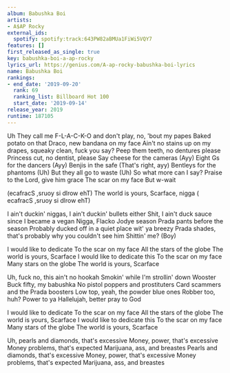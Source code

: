 ```yaml
---
album: Babushka Boi
artists:
- A$AP Rocky
external_ids:
  spotify: spotify:track:643PW82aBMUa1FiWi5VQY7
features: []
first_released_as_single: true
key: babushka-boi-a-ap-rocky
lyrics_url: https://genius.com/A-ap-rocky-babushka-boi-lyrics
name: Babushka Boi
rankings:
- end_date: '2019-09-20'
  rank: 69
  ranking_list: Billboard Hot 100
  start_date: '2019-09-14'
release_year: 2019
runtime: 187105
---
```

Uh
They call me F-L-A-C-K-O and don't play, no, 'bout my papes
Baked potato on that Draco, new bandana on my face
Ain't no stains up on my drapes, squeaky clean, fuck you say?
Peep them teeth, no dentures please
Princess cut, no dentist, please
Say cheese for the cameras (Ayy)
Eight Gs for the dancers (Ayy)
Benjis in the safe (That's right, ayy)
Bentleys for the phantoms (Uh)
But they all go to waste (Uh)
So what more can I say?
Praise to the Lord, give him grace
The scar on my face
But w-wait


(​ecafracS ,sruoy si dlrow ehT)
The world is yours, Scarface, nigga
(​ecafracS ,sruoy si dlrow ehT)


I ain't duckin' niggas, I ain't duckin' bullets either
Shit, I ain't duck sauce since I became a vegan
Nigga, Flacko Jodye season
Prada pants before the season
Probably ducked off in a quiet place wit' ya breezy
Prada shades, that's probably why you couldn't see him
Shittin' me? (Boy)


I would like to dedicate
To the scar on my face
All the stars of the globe
The world is yours, Scarface
I would like to dedicate this
To the scar on my face
Many stars on the globe
The world is yours, Scarface


Uh, fuck no, this ain't no hookah
Smokin' while I'm strollin' down Wooster
Buck fifty, my babushka
No pistol poppers and prostituters
Card scammers and the Prada boosters
Low top, yeah, the powder blue ones
Robber too, huh? Power to ya
Hallelujah, better pray to God


I would like to dedicate
To the scar on my face
All the stars of the globe
The world is yours, Scarface
I would like to dedicate this
To the scar on my face
Many stars of the globe
The world is yours, Scarface


Uh, pearls and diamonds, that's excessive
Money, power, that's excessive
Money problems, that's expected
Marijuana, ass, and breastes
Pearls and diamonds, that's excessive
Money, power, that's excessive
Money problems, that's expected
Marijuana, ass, and breastes
